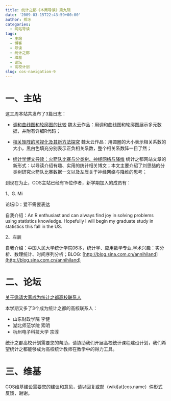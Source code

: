 ```yaml
---
title: 统计之都《本周导读》第九辑
date: '2009-03-15T22:43:59+00:00'
author: 郑冰
categories:
  - 网站导读
tags:
  - 主站
  - 博客
  - 导读
  - 统计之都
  - 维基
  - 论坛
  - 高校计划
slug: cos-navigation-9
---
```


# 一、主站

这三周本站共发布了3篇日志：

* [调和曲线图和轮廓图的比较](/2009/03/parallel-coordinates-and-andrews-curve/)
  魏太云作品：用调和曲线图和轮廓图展示多元数据，并附有详细R代码；

* [相关矩阵的可视化及其新方法探究](/2009/03/correlation-matrix-visualization/) 魏太云作品：用圆圈的大小表示相关系数的大小，黑白色填充分别表示正负相关系数，整个相关系数阵一目了然；
* [统计学博文导读：火箭队比赛与分类树、神经网络与降维](/2009/03/stat-blog-guide-rocket-cart-nnet/) 统计之都网站文章的新形式：以导读介绍有趣、实用的统计相关博文；本文主要介绍了刘思喆的分类树研究火箭队比赛数据一文以及左辰关于神经网络与降维的思考；
<!--more-->

到现在为止，COS主站已经有15位作者，新学期加入的成员有：

1、G. Mi

论坛ID：爱不需要表达

自我介绍：An R enthusiast and can always find joy in solving problems using statistics knowledge. Hopefully I will begin my graduate study in statistics this fall in the US.

2、左辰

自我介绍：中国人民大学统计学院06本，统计学、应用数学专业.学术兴趣：实分析、数理统计、时间序列分析；BLOG: [http://blog.sina.com.cn/annihiland](http://blog.sina.com.cn/annihiland)

# 二、论坛

[关于邀请大家成为统计之都高校联系人](https://cos.name/cn/topic/13026)

本学期又多了3个成为统计之都的高校联系人：

  * 山东财政学院 李健
  * 湖北师范学院 索明
  * 杭州电子科技大学 宗淳

统计之都高校计划需要您的帮助，请协助我们开展高校统计课程建设计划，我们希望统计之都能够成为高校统计教师在教学中的得力工具。

# 三、维基

COS维基建设需要您的建议和意见，请以回复或邮（wiki[at]cos.name）件形式反馈，谢谢。
